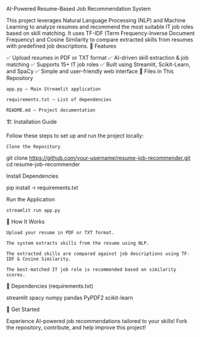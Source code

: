  AI-Powered Resume-Based Job Recommendation System

This project leverages Natural Language Processing (NLP) and Machine Learning to analyze resumes and recommend the most suitable IT job roles based on skill matching. It uses TF-IDF (Term Frequency-Inverse Document Frequency) and Cosine Similarity to compare extracted skills from resumes with predefined job descriptions.
🔹 Features

✅ Upload resumes in PDF or TXT format
✅ AI-driven skill extraction & job matching
✅ Supports 15+ IT job roles
✅ Built using Streamlit, Scikit-Learn, and SpaCy
✅ Simple and user-friendly web interface
📂 Files in This Repository

    app.py – Main Streamlit application

    requirements.txt – List of dependencies

    README.md – Project documentation

🏗 Installation Guide

Follow these steps to set up and run the project locally:

    Clone the Repository

git clone https://github.com/your-username/resume-job-recommender.git
cd resume-job-recommender

Install Dependencies

pip install -r requirements.txt

Run the Application

    streamlit run app.py

📝 How It Works

    Upload your resume in PDF or TXT format.

    The system extracts skills from the resume using NLP.

    The extracted skills are compared against job descriptions using TF-IDF & Cosine Similarity.

    The best-matched IT job role is recommended based on similarity scores.

📌 Dependencies (requirements.txt)

streamlit
spacy
numpy
pandas
PyPDF2
scikit-learn

🚀 Get Started

Experience AI-powered job recommendations tailored to your skills! Fork the repository, contribute, and help improve this project!

